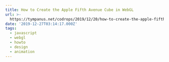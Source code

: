 ```yaml
---
title: How to Create the Apple Fifth Avenue Cube in WebGL
url: >-
  https://tympanus.net/codrops/2019/12/20/how-to-create-the-apple-fifth-avenue-cube-in-webgl/
date: '2019-12-27T03:14:17.000Z'
tags:
  - javascript
  - webgl
  - howto
  - design
  - animation
---
```

